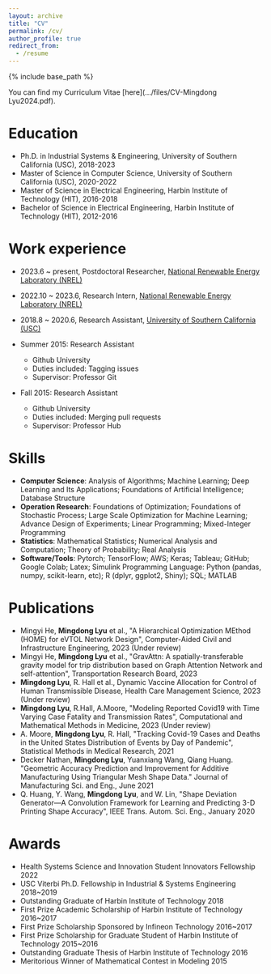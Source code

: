 ```yaml
---
layout: archive
title: "CV"
permalink: /cv/
author_profile: true
redirect_from:
  - /resume
---
```


{% include base_path %}


You can find my Curriculum Vitae [here](.../files/CV-Mingdong Lyu2024.pdf).

Education
======
- Ph.D. in Industrial Systems & Engineering, University of Southern California (USC), 2018-2023
- Master of Science in Computer Science, University of Southern California (USC), 2020-2022
- Master of Science in Electrical Engineering, Harbin Institute of Technology (HIT), 2016-2018
- Bachelor of Science in Electrical Engineering, Harbin Institute of Technology (HIT), 2012-2016
  
Work experience
======
* 2023.6 ~ present, Postdoctoral Researcher, [National Renewable Energy Laboratory (NREL)](https://www.nrel.gov/)
* 2022.10 ~ 2023.6, Research Intern, [National Renewable Energy Laboratory (NREL)](https://www.nrel.gov/)
* 2018.8 ~ 2020.6, Research Assistant, [University of Southern California (USC)](https://ise.usc.edu/)
* Summer 2015: Research Assistant
  * Github University
  * Duties included: Tagging issues
  * Supervisor: Professor Git

* Fall 2015: Research Assistant
  * Github University
  * Duties included: Merging pull requests
  * Supervisor: Professor Hub
  
Skills
======
* **Computer Science**: Analysis of Algorithms; Machine Learning; Deep Learning and Its Applications; Foundations of Artificial Intelligence; Database Structure
* **Operation Research**: Foundations of Optimization; Foundations of Stochastic Process; Large Scale Optimization for Machine Learning; Advance Design of Experiments; Linear Programming; Mixed-Integer Programming
* **Statistics**: Mathematical Statistics; Numerical Analysis and Computation; Theory of Probability; Real Analysis
* **Software/Tools**: Pytorch; TensorFlow; AWS; Keras; Tableau; GitHub; Google Colab; Latex; Simulink Programming Language: Python (pandas, numpy, scikit-learn, etc); R (dplyr, ggplot2, Shiny); SQL; MATLAB

Publications
======
* Mingyi He, **Mingdong Lyu** et al., "A Hierarchical Optimization MEthod (HOME) for eVTOL Network Design", Computer-Aided Civil and Infrastructure Engineering, 2023 (Under review) 
* Mingyi He, **Mingdong Lyu** et al., "GravAttn: A spatially-transferable gravity model for trip distribution based on Graph Attention Network and self-attention", Transportation Research Board, 2023 
* **Mingdong Lyu**, R. Hall et al., Dynamic Vaccine Allocation for Control of Human Transmissible Disease, Health Care Management Science, 2023 (Under review)
* **Mingdong Lyu**, R.Hall, A.Moore, "Modeling Reported Covid19 with Time Varying Case Fatality and Transmission Rates", Computational and Mathematical Methods in Medicine, 2023 (Under review)
* A. Moore, **Mingdong Lyu**, R. Hall, "Tracking Covid-19 Cases and Deaths in the United States Distribution of Events by Day of Pandemic", Statistical Methods in Medical Research, 2021
* Decker Nathan, **Mingdong Lyu**, Yuanxiang Wang, Qiang Huang. "Geometric Accuracy Prediction and Improvement for Additive Manufacturing Using Triangular Mesh Shape Data." Journal of Manufacturing Sci. and Eng., June 2021
* Q. Huang, Y. Wang, **Mingdong Lyu**, and W. Lin, "Shape Deviation Generator—A Convolution Framework for Learning and Predicting 3-D Printing Shape Accuracy", IEEE Trans. Autom. Sci. Eng., January 2020
  
<!---
  <ul>{% for post in site.publications %}
    {% include archive-single-cv.html %}
  {% endfor %}</ul>
--->

Awards
======
* Health Systems Science and Innovation Student Innovators Fellowship 2022
* USC Viterbi Ph.D. Fellowship in Industrial & Systems Engineering 2018~2019
* Outstanding Graduate of Harbin Institute of Technology 2018
* First Prize Academic Scholarship of Harbin Institute of Technology 2016~2017
* First Prize Scholarship Sponsored by Infineon Technology 2016~2017
* First Prize Scholarship for Graduate Student of Harbin Institute of Technology 2015~2016
* Outstanding Graduate Thesis of Harbin Institute of Technology 2016
* Meritorious Winner of Mathematical Contest in Modeling 2015
<!---
  Talks
  ======
    <ul>{% for post in site.talks %}
      {% include archive-single-talk-cv.html %}
    {% endfor %}</ul>
    
  Teaching
  ======
    <ul>{% for post in site.teaching %}
      {% include archive-single-cv.html %}
    {% endfor %}</ul>
    
  Service and leadership
  ======
  * Currently signed in to 43 different slack teams
--->
